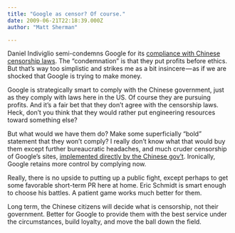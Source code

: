 ```yaml
---
title: "Google as censor? Of course."
date: 2009-06-21T22:18:39.000Z
author: "Matt Sherman"

---
```


Daniel Indiviglio semi-condemns Google for its [compliance with Chinese censorship laws](http://business.theatlantic.com/2009/06/google_high_tech_censor.php). The “condemnation” is that they put profits before ethics. But that’s way too simplistic and strikes me as a bit insincere — as if we are shocked that Google is trying to make money.

Google is strategically smart to comply with the Chinese government, just as they comply with laws here in the US. Of course they are pursuing profits. And it’s a fair bet that they don’t agree with the censorship laws. Heck, don’t you think that they would rather put engineering resources toward something else?

But what would we have them do? Make some superficially “bold” statement that they won’t comply? I really don’t know what that would buy them except further bureaucratic headaches, and much cruder censorship of Google’s sites, [implemented directly by the Chinese gov’t](http://en.wikipedia.org/wiki/Internet_censorship_in_the_People%27s_Republic_of_China). Ironically, Google retains more control by complying now.

Really, there is no upside to putting up a public fight, except perhaps to get some favorable short-term PR here at home. Eric Schmidt is smart enough to choose his battles. A patient game works much better for them.

Long term, the Chinese citizens will decide what is censorship, not their government. Better for Google to provide them with the best service under the circumstances, build loyalty, and move the ball down the field.
